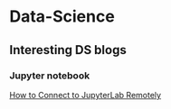 # Data-Science

## Interesting DS blogs

### Jupyter notebook
[How to Connect to JupyterLab Remotely](https://towardsdatascience.com/how-to-connect-to-jupyterlab-remotely-9180b57c45bb)
